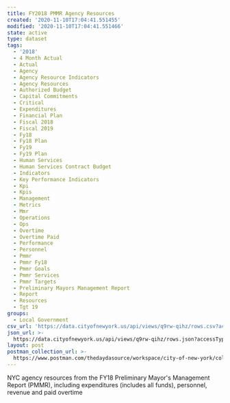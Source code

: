```yaml
---
title: FY2018 PMMR Agency Resources
created: '2020-11-10T17:04:41.551455'
modified: '2020-11-10T17:04:41.551466'
state: active
type: dataset
tags:
  - '2018'
  - 4 Month Actual
  - Actual
  - Agency
  - Agency Resource Indicators
  - Agency Resources
  - Authorized Budget
  - Capital Commitments
  - Critical
  - Expenditures
  - Financial Plan
  - Fiscal 2018
  - Fiscal 2019
  - Fy18
  - Fy18 Plan
  - Fy19
  - Fy19 Plan
  - Human Services
  - Human Services Contract Budget
  - Indicators
  - Key Performance Indicators
  - Kpi
  - Kpis
  - Management
  - Metrics
  - Mmr
  - Operations
  - Ops
  - Overtime
  - Overtime Paid
  - Performance
  - Personnel
  - Pmmr
  - Pmmr Fy18
  - Pmmr Goals
  - Pmmr Services
  - Pmmr Targets
  - Preliminary Mayors Management Report
  - Report
  - Resources
  - Tgt 19
groups:
  - Local Government
csv_url: 'https://data.cityofnewyork.us/api/views/q9rw-qihz/rows.csv?accessType=DOWNLOAD'
json_url: >-
  https://data.cityofnewyork.us/api/views/q9rw-qihz/rows.json?accessType=DOWNLOAD
layout: post
postman_collection_url: >-
  https://www.postman.com/thedaydasource/workspace/city-of-new-york/collection/15909983-d9e5f75d-f29f-482c-bc08-0c73a25c1afb
---
```

NYC agency resources from the FY18 Preliminary Mayor's Management Report (PMMR), including expenditures (includes all funds), personnel, revenue and paid overtime
